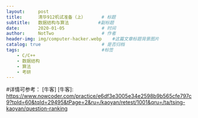 ```yaml
---
layout:     post             
title:      清华912机试准备（上）      # 标题 
subtitle:   数据结构与算法           #副标题
date:       2020-01-05              # 时间
author:     NotTwo                  # 作者
header-img: img/computer-hacker.webp    #这篇文章标题背景图片
catalog: true                       # 是否归档
tags:                               #标签
    - C/C++
    - 数据结构
    - 算法
    - 考研
---
```


#详情可参考：
[牛客]
[牛客]: https://www.nowcoder.com/practice/e6df3e3005e34e2598b9b565cfe797c9?tpId=60&tqId=29495&tPage=2&ru=/kaoyan/retest/1001&qru=/ta/tsing-kaoyan/question-ranking
